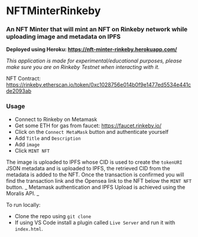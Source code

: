 # NFTMinterRinkeby
### An NFT Minter that will mint an NFT on Rinkeby network while uploading image and metadata on IPFS

**Deployed using Heroku: https://nft-minter-rinkeby.herokuapp.com/**

_This application is made for experimental/educational purposes, please make sure you are on Rinkeby Testnet when interacting with it._


NFT Contract: https://rinkeby.etherscan.io/token/0xc1028756e014b0f9e1477ed5534e441cde2093ab

### Usage
- Connect to Rinkeby on Metamask
-  Get some ETH for gas from faucet: https://faucet.rinkeby.io/
-  Click on the `Connect MetaMask` button and authenticate yourself
-  Add `Title` and `Description`
-  Add `image`
-  Click `MINT NFT`

The image is uploaded to IPFS whose CID is used to create the `tokenURI` JSON metadata and is uploaded to IPFS, the retrieved CID from the metadata is added to the NFT. Once the transaction is confirmed you will find the transaction link and the Opensea link to the NFT below the `MINT NFT` button.
_
Metamask authentication and IPFS Upload is achieved using the Moralis API. _

To run locally: 
- Clone the repo using `git clone`
- If using VS Code install a plugin called `Live Server` and run it with `index.html`. 



